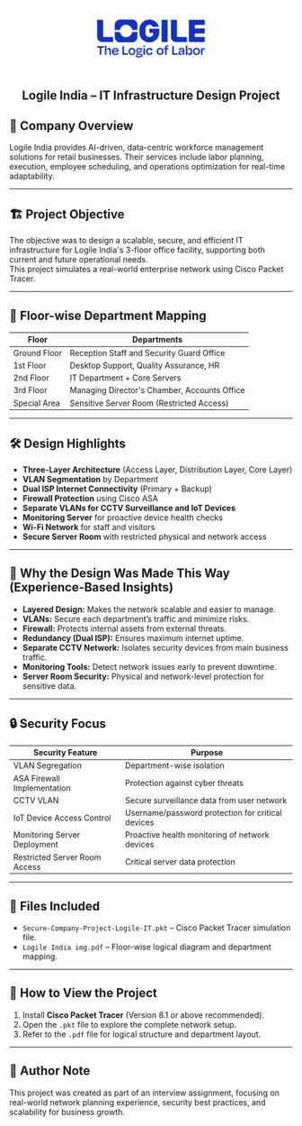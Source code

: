 <p align="center">
    <img src="./assets/logile.png" alt="Logo" width="200">
</p>

<h2 align="center"> Logile India – IT Infrastructure Design Project </h2>

## 📢 Company Overview
Logile India provides AI-driven, data-centric workforce management solutions for retail businesses. Their services include labor planning, execution, employee scheduling, and operations optimization for real-time adaptability.

---

## 🏗 Project Objective
The objective was to design a scalable, secure, and efficient IT infrastructure for Logile India's 3-floor office facility, supporting both current and future operational needs.  
This project simulates a real-world enterprise network using Cisco Packet Tracer.

---

## 🏢 Floor-wise Department Mapping

| Floor          | Departments                                  |
|----------------|----------------------------------------------|
| Ground Floor   | Reception Staff and Security Guard Office    |
| 1st Floor      | Desktop Support, Quality Assurance, HR       |
| 2nd Floor      | IT Department + Core Servers                 |
| 3rd Floor      | Managing Director's Chamber, Accounts Office |
| Special Area   | Sensitive Server Room (Restricted Access)    |

---

## 🛠 Design Highlights

- **Three-Layer Architecture** (Access Layer, Distribution Layer, Core Layer)
- **VLAN Segmentation** by Department
- **Dual ISP Internet Connectivity** (Primary + Backup)
- **Firewall Protection** using Cisco ASA
- **Separate VLANs for CCTV Surveillance and IoT Devices**
- **Monitoring Server** for proactive device health checks
- **Wi-Fi Network** for staff and visitors
- **Secure Server Room** with restricted physical and network access

---

## 🧠 Why the Design Was Made This Way (Experience-Based Insights)

- **Layered Design:** Makes the network scalable and easier to manage.
- **VLANs:** Secure each department’s traffic and minimize risks.
- **Firewall:** Protects internal assets from external threats.
- **Redundancy (Dual ISP):** Ensures maximum internet uptime.
- **Separate CCTV Network:** Isolates security devices from main business traffic.
- **Monitoring Tools:** Detect network issues early to prevent downtime.
- **Server Room Security:** Physical and network-level protection for sensitive data.

---

## 🔒 Security Focus

| Security Feature             | Purpose                                         |
|-------------------------------|-------------------------------------------------|
| VLAN Segregation              | Department-wise isolation                      |
| ASA Firewall Implementation   | Protection against cyber threats               |
| CCTV VLAN                     | Secure surveillance data from user network     |
| IoT Device Access Control     | Username/password protection for critical devices |
| Monitoring Server Deployment  | Proactive health monitoring of network devices |
| Restricted Server Room Access | Critical server data protection                |

---

## 📁 Files Included

- `Secure-Company-Project-Logile-IT.pkt` – Cisco Packet Tracer simulation file.
- `Logile India img.pdf` – Floor-wise logical diagram and department mapping.

---

## 🚀 How to View the Project

1. Install **Cisco Packet Tracer** (Version 8.1 or above recommended).
2. Open the `.pkt` file to explore the complete network setup.
3. Refer to the `.pdf` file for logical structure and department layout.

---

## 🙌 Author Note
This project was created as part of an interview assignment, focusing on real-world network planning experience, security best practices, and scalability for business growth.

